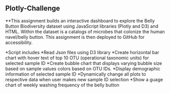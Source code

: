 ## Plotly-Challenge

**This assignment builds an interactive dashboard to explore the Belly Button Biodiversity dataset using JavaScript libraries (Plotly and D3) and HTML. Within the dataset is a catalogs of microbes that colonize the human navel/belly button. This assignment is then deployed to GitHub for accessibility.

*Script includes
    *Read Json files using D3 library 
    *Create horizontal bar chart with hover text of top 10 OTU (operational taxonomic units) for selected sample ID
    *Create bubble chart that displays varying bubble size based on sample values colors based on OTU IDs.
    *Display demographic information of selected sample ID 
    *Dynamically change all plots to respective data when user makes new sample ID selection 
    *Show a guage chart of weekly washing frequency of the belly button 
